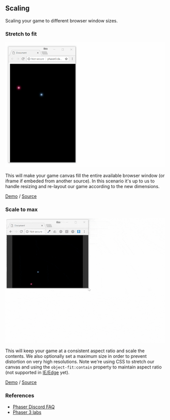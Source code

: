 ## Scaling

Scaling your game to different browser window sizes.

### Stretch to fit

![stretch to fit example](/assets/stretch-to-fit.gif)

This will make your game canvas fill the entire available browser window (or iframe if embeded from another source).
In this scenario it's up to us to handle resizing and re-layout our game according to the new dimensions.

[Demo](stretch-to-fit.html) / [Source](https://github.com/DannyT/phaser3-my-examples/blob/master/scaling/stretch-to-fit.html)


### Scale to max

![scale to max example](/assets/scale-to-max.gif)

This will keep your game at a consistent aspect ratio and scale the contents.
We also optionally set a maximum size in order to prevent distortion on very high resolutions. Note we're using CSS to stretch our canvas and using the `object-fit:contain` property to maintain aspect ratio (not supported in [IE/Edge](https://caniuse.com/#feat=object-fit) yet).

[Demo](scale-to-max.html) / [Source](https://github.com/DannyT/phaser3-my-examples/blob/master/scaling/scale-to-max.html)

### References

* [Phaser Discord FAQ](https://github.com/phaser-discord/community/blob/master/FAQ.md#user-content-is-there-a-scalemanager-in-v3)
* [Phaser 3 labs](http://labs.phaser.io/index.html?dir=game%20config/)
